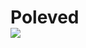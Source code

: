 <H1>Poleved <BR> <img src = https://github.com/abhiijiiths/abhiijiiths/assets/153193052/c89993d0-f316-436f-aa93-3f662612fe1f>
